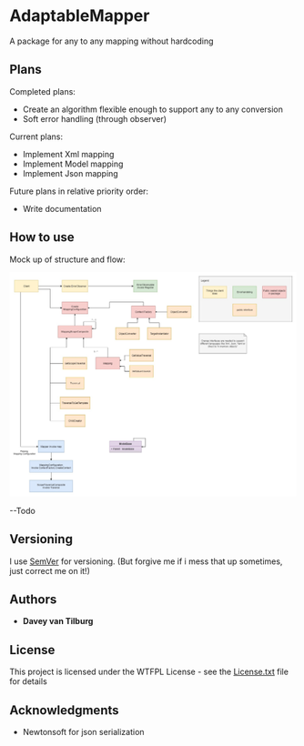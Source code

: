 # AdaptableMapper

A package for any to any mapping without hardcoding

## Plans

Completed plans:
 - Create an algorithm flexible enough to support any to any conversion
 - Soft error handling (through observer)

Current plans:
 - Implement Xml mapping
 - Implement Model mapping
 - Implement Json mapping

Future plans in relative priority order:
 - Write documentation

## How to use

Mock up of structure and flow:

![UML](Mapping.jpg)

--Todo

## Versioning

I use [SemVer](http://semver.org/) for versioning. (But forgive me if i mess that up sometimes, just correct me on it!)

## Authors

* **Davey van Tilburg**

## License

This project is licensed under the WTFPL License - see the [License.txt](AdaptableMapper/License.txt) file for details

## Acknowledgments

* Newtonsoft for json serialization
